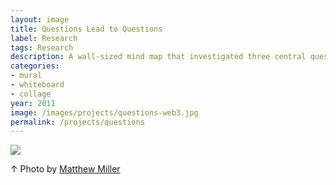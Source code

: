 ```yaml
---
layout: image
title: Questions Lead to Questions
label: Research
tags: Research
description: A wall-sized mind map that investigated three central questions of documentary-based art. Is the work in the preparation for the exchange? In the exchange itself? Or in the document of the exchange? Each question led to further questions and evidence in the form of text, image, and sound.<br><br>This was preparatory work for my graduate practicum in Applied Craft and Design.
categories:
- mural
- whiteboard
- collage
year: 2011
image: /images/projects/questions-web3.jpg
permalink: /projects/questions
---
```


<img src="/images/projects/questions_001.jpg">
<div class="images-right"><p>&uarr; Photo by <a href="https://cargocollective.com/matthewmillerphotographer">Matthew Miller</a></p></div>
<section class="clear"></section>

<!--Footnotes -->

